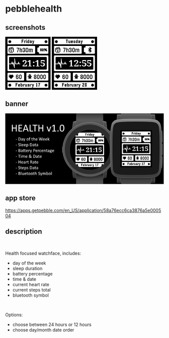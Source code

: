 # pebblehealth
## screenshots

![diorite.png](/assets/diorite.png)
![basalt-bluetooth.png](/assets/basalt-bluetooth.png)

## banner

![banner.png](/assets/banner.png)

## app store

https://apps.getpebble.com/en_US/application/58a76ecc6ca3876a5e000504

## description
<br />

Health focused watchface, includes:
 - day of the week
 - sleep duration
 - battery percentage
 - time & date
 - current heart rate
 - current steps total
 - bluetooth symbol
<br />

Options:
 - choose between 24 hours or 12 hours
 - choose day/month date order
